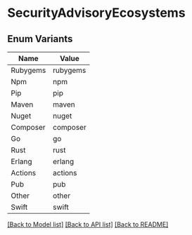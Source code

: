 # SecurityAdvisoryEcosystems

## Enum Variants

| Name | Value |
|---- | -----|
| Rubygems | rubygems |
| Npm | npm |
| Pip | pip |
| Maven | maven |
| Nuget | nuget |
| Composer | composer |
| Go | go |
| Rust | rust |
| Erlang | erlang |
| Actions | actions |
| Pub | pub |
| Other | other |
| Swift | swift |


[[Back to Model list]](../README.md#documentation-for-models) [[Back to API list]](../README.md#documentation-for-api-endpoints) [[Back to README]](../README.md)


